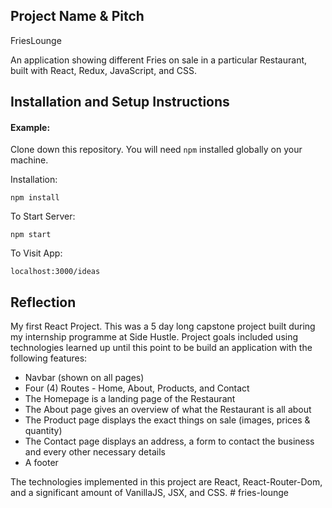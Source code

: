 ## Project Name & Pitch

FriesLounge 

An application showing different Fries on sale in a particular Restaurant, built with React, Redux, JavaScript, and CSS.


## Installation and Setup Instructions

#### Example:  

Clone down this repository. You will need `npm` installed globally on your machine.  

Installation:

`npm install`    

To Start Server:

`npm start`  

To Visit App:

`localhost:3000/ideas`  

## Reflection  

My first React Project. This was a 5 day long capstone project built during my internship programme at Side Hustle. Project goals included using technologies learned up until this point to be build an application with the following features:

  - Navbar (shown on all pages)
  - Four (4) Routes - Home, About, Products, and Contact
  - The Homepage is a landing page of the Restaurant
  - The About page gives an overview of what the Restaurant is all about
  - The Product page displays the exact things on sale (images, prices & quantity)
  - The Contact page displays an address, a form to contact the business and every other necessary details
  - A footer
 

The technologies implemented in this project are React, React-Router-Dom, and a significant amount of VanillaJS, JSX, and CSS.
#   f r i e s - l o u n g e  
 